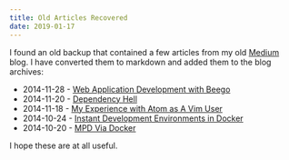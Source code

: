 ```yaml
---
title: Old Articles Recovered
date: 2019-01-17
---
```


I found an old backup that contained a few articles from my old [Medium](https://medium.com/@theprincessxena) blog. I have converted them to markdown and added them to the blog archives:

- 2014-11-28 - [Web Application Development with Beego](https://xeiaso.net/blog/beego-2014-11-28)
- 2014-11-20 - [Dependency Hell](https://xeiaso.net/blog/dependency-hell-2014-11-20)
- 2014-11-18 - [My Experience with Atom as A Vim User](https://xeiaso.net/blog/atom-as-vim-2014-11-18)
- 2014-10-24 - [Instant Development Environments in Docker](https://xeiaso.net/blog/dev-2014-10-24)
- 2014-10-20 - [MPD Via Docker](https://xeiaso.net/blog/mpd-docker-2014-10-20)

I hope these are at all useful.

